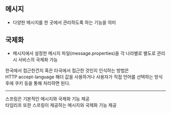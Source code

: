 메시지
---
- 다양한 메시지를 한 곳에서 관리하도록 하는 기능을 의미

국제화
---
- 메시지에서 설정한 메시지 파일(message.properties)을 각 나라별로 별도로 관리 시 서비스의 국제화 가능

한국에서 접근한건지 혹은 타국에서 접근한 것인지 인식하는 방법은<br>
HTTP accept-language 해더 값을 사용하거나 사용자가 직접 언어를 선택하는 방식<br>
후에 쿠키 등을 통해 처리하면 된다.<br>
***
스프링은 기본적인 메시지와 국제화 기능 제공<br>
타임리프 또한 스프링이 제공하는 메시지와 국제화 기능 제공<br>
